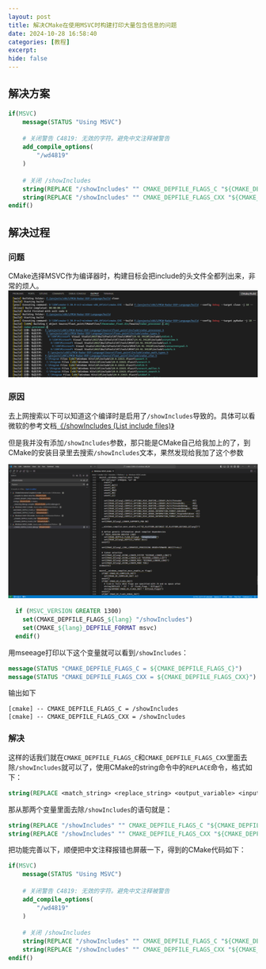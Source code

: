 ```yaml
---
layout: post
title: 解决CMake在使用MSVC时构建打印大量包含信息的问题
date: 2024-10-28 16:58:40
categories: [教程]
excerpt: 
hide: false
---
```


## 解决方案


```cmake
if(MSVC)
    message(STATUS "Using MSVC")

    # 关闭警告 C4819: 无效的字符。避免中文注释被警告
    add_compile_options(
        "/wd4819"
    )

    # 关闭 /showIncludes
    string(REPLACE "/showIncludes" "" CMAKE_DEPFILE_FLAGS_C "${CMAKE_DEPFILE_FLAGS_C}")
    string(REPLACE "/showIncludes" "" CMAKE_DEPFILE_FLAGS_CXX "${CMAKE_DEPFILE_FLAGS_CXX}")
endif()
```
## 解决过程

### 问题
CMake选择MSVC作为编译器时，构建目标会把include的头文件全都列出来，非常的烦人。
![包含信息](../assets/Solve_the_problem_of_CMake_printing_a_lot_of_included_information_when_building_with_MSVC/include.png)

### 原因

去上网搜索以下可以知道这个编译时是启用了`/showIncludes`导致的。具体可以看微软的参考文档[《/showIncludes (List include files)》](https://learn.microsoft.com/en-us/cpp/build/reference/showincludes-list-include-files?view=msvc-170)

但是我并没有添加`/showIncludes`参数，那只能是CMake自己给我加上的了，到CMake的安装目录里去搜索`/showIncludes`文本，果然发现给我加了这个参数

![alt text](../assets/Solve_the_problem_of_CMake_printing_a_lot_of_included_information_when_building_with_MSVC/cmake-showinlcude.png)

```cmake
  if (MSVC_VERSION GREATER 1300)
    set(CMAKE_DEPFILE_FLAGS_${lang} "/showIncludes")
    set(CMAKE_${lang}_DEPFILE_FORMAT msvc)
  endif()
```

用mseeage打印以下这个变量就可以看到`/showIncludes`：
```cmake
message(STATUS "CMAKE_DEPFILE_FLAGS_C = ${CMAKE_DEPFILE_FLAGS_C}")
message(STATUS "CMAKE_DEPFILE_FLAGS_CXX = ${CMAKE_DEPFILE_FLAGS_CXX}")
```    

输出如下
```shell
[cmake] -- CMAKE_DEPFILE_FLAGS_C = /showIncludes
[cmake] -- CMAKE_DEPFILE_FLAGS_CXX = /showIncludes
```

### 解决

这样的话我们就在`CMAKE_DEPFILE_FLAGS_C`和`CMAKE_DEPFILE_FLAGS_CXX`里面去除`/showIncludes`就可以了，使用CMake的string命令中的`REPLACE`命令，格式如下：
```cmake
string(REPLACE <match_string> <replace_string> <output_variable> <input> [<input>...])
```

那从那两个变量里面去除`/showIncludes`的语句就是：
```cmake
string(REPLACE "/showIncludes" "" CMAKE_DEPFILE_FLAGS_C "${CMAKE_DEPFILE_FLAGS_C}")
string(REPLACE "/showIncludes" "" CMAKE_DEPFILE_FLAGS_CXX "${CMAKE_DEPFILE_FLAGS_CXX}")
```

把功能完善以下，顺便把中文注释报错也屏蔽一下，得到的CMake代码如下：

```cmake
if(MSVC)
    message(STATUS "Using MSVC")

    # 关闭警告 C4819: 无效的字符。避免中文注释被警告
    add_compile_options(
        "/wd4819"
    )

    # 关闭 /showIncludes
    string(REPLACE "/showIncludes" "" CMAKE_DEPFILE_FLAGS_C "${CMAKE_DEPFILE_FLAGS_C}")
    string(REPLACE "/showIncludes" "" CMAKE_DEPFILE_FLAGS_CXX "${CMAKE_DEPFILE_FLAGS_CXX}")
endif()
```
